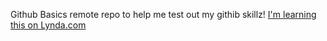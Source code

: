Github Basics
remote repo to help me test out my githib skillz!
[I'm learning this on Lynda.com](http://www.lynda.com)
